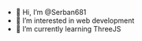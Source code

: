 - 👋 Hi, I’m @Serban681
- 👀 I’m interested in web development
- 🌱 I’m currently learning ThreeJS

<!---
Serban681/Serban681 is a ✨ special ✨ repository because its `README.md` (this file) appears on your GitHub profile.
You can click the Preview link to take a look at your changes.
--->
